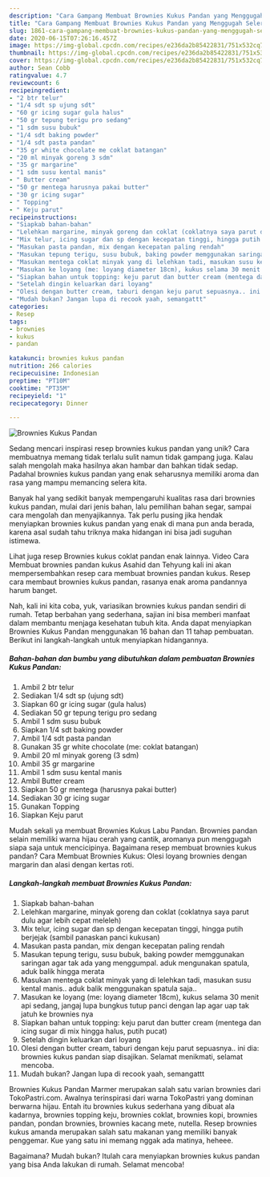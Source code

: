 ```yaml
---
description: "Cara Gampang Membuat Brownies Kukus Pandan yang Menggugah Selera"
title: "Cara Gampang Membuat Brownies Kukus Pandan yang Menggugah Selera"
slug: 1861-cara-gampang-membuat-brownies-kukus-pandan-yang-menggugah-selera
date: 2020-06-15T07:26:16.457Z
image: https://img-global.cpcdn.com/recipes/e236da2b85422831/751x532cq70/brownies-kukus-pandan-foto-resep-utama.jpg
thumbnail: https://img-global.cpcdn.com/recipes/e236da2b85422831/751x532cq70/brownies-kukus-pandan-foto-resep-utama.jpg
cover: https://img-global.cpcdn.com/recipes/e236da2b85422831/751x532cq70/brownies-kukus-pandan-foto-resep-utama.jpg
author: Sean Cobb
ratingvalue: 4.7
reviewcount: 6
recipeingredient:
- "2 btr telur"
- "1/4 sdt sp ujung sdt"
- "60 gr icing sugar gula halus"
- "50 gr tepung terigu pro sedang"
- "1 sdm susu bubuk"
- "1/4 sdt baking powder"
- "1/4 sdt pasta pandan"
- "35 gr white chocolate me coklat batangan"
- "20 ml minyak goreng 3 sdm"
- "35 gr margarine"
- "1 sdm susu kental manis"
- " Butter cream"
- "50 gr mentega harusnya pakai butter"
- "30 gr icing sugar"
- " Topping"
- " Keju parut"
recipeinstructions:
- "Siapkab bahan-bahan"
- "Lelehkan margarine, minyak goreng dan coklat (coklatnya saya parut dulu agar lebih cepat meleleh)"
- "Mix telur, icing sugar dan sp dengan kecepatan tinggi, hingga putih berjejak (sambil panaskan panci kukusan)"
- "Masukan pasta pandan, mix dengan kecepatan paling rendah"
- "Masukan tepung terigu, susu bubuk, baking powder memggunakan saringan agar tak ada yang menggumpal. aduk mengunakan spatula, aduk balik hingga merata"
- "Masukan mentega coklat minyak yang di lelehkan tadi, masukan susu kental manis.. aduk balik menggunakan spatula saja.."
- "Masukan ke loyang (me: loyang diameter 18cm), kukus selama 30 menit api sedang, jangaj lupa bungkus tutup panci dengan lap agar uap tak jatuh ke brownies nya"
- "Siapkan bahan untuk topping: keju parut dan butter cream (mentega dan icing sugar di mix hingga halus, putih pucat)"
- "Setelah dingin keluarkan dari loyang"
- "Olesi dengan butter cream, taburi dengan keju parut sepuasnya.. ini dia: brownies kukus pandan siap disajikan. Selamat menikmati, selamat mencoba."
- "Mudah bukan? Jangan lupa di recook yaah, semangattt"
categories:
- Resep
tags:
- brownies
- kukus
- pandan

katakunci: brownies kukus pandan 
nutrition: 266 calories
recipecuisine: Indonesian
preptime: "PT10M"
cooktime: "PT35M"
recipeyield: "1"
recipecategory: Dinner

---
```



![Brownies Kukus Pandan](https://img-global.cpcdn.com/recipes/e236da2b85422831/751x532cq70/brownies-kukus-pandan-foto-resep-utama.jpg)

Sedang mencari inspirasi resep brownies kukus pandan yang unik? Cara membuatnya memang tidak terlalu sulit namun tidak gampang juga. Kalau salah mengolah maka hasilnya akan hambar dan bahkan tidak sedap. Padahal brownies kukus pandan yang enak seharusnya memiliki aroma dan rasa yang mampu memancing selera kita.

Banyak hal yang sedikit banyak mempengaruhi kualitas rasa dari brownies kukus pandan, mulai dari jenis bahan, lalu pemilihan bahan segar, sampai cara mengolah dan menyajikannya. Tak perlu pusing jika hendak menyiapkan brownies kukus pandan yang enak di mana pun anda berada, karena asal sudah tahu triknya maka hidangan ini bisa jadi suguhan istimewa.

Lihat juga resep Brownies kukus coklat pandan enak lainnya. Video Cara Membuat brownies pandan kukus Asahid dan Tehyung kali ini akan mempersembahkan resep cara membuat brownies pandan kukus. Resep cara membaut brownies kukus pandan, rasanya enak aroma pandannya harum banget.


Nah, kali ini kita coba, yuk, variasikan brownies kukus pandan sendiri di rumah. Tetap berbahan yang sederhana, sajian ini bisa memberi manfaat dalam membantu menjaga kesehatan tubuh kita. Anda dapat menyiapkan Brownies Kukus Pandan menggunakan 16 bahan dan 11 tahap pembuatan. Berikut ini langkah-langkah untuk menyiapkan hidangannya.

<!--inarticleads1-->

##### Bahan-bahan dan bumbu yang dibutuhkan dalam pembuatan Brownies Kukus Pandan:

1. Ambil 2 btr telur
1. Sediakan 1/4 sdt sp (ujung sdt)
1. Siapkan 60 gr icing sugar (gula halus)
1. Sediakan 50 gr tepung terigu pro sedang
1. Ambil 1 sdm susu bubuk
1. Siapkan 1/4 sdt baking powder
1. Ambil 1/4 sdt pasta pandan
1. Gunakan 35 gr white chocolate (me: coklat batangan)
1. Ambil 20 ml minyak goreng (3 sdm)
1. Ambil 35 gr margarine
1. Ambil 1 sdm susu kental manis
1. Ambil  Butter cream
1. Siapkan 50 gr mentega (harusnya pakai butter)
1. Sediakan 30 gr icing sugar
1. Gunakan  Topping
1. Siapkan  Keju parut


Mudah sekali ya membuat Brownies Kukus Labu Pandan. Brownies pandan selain memiliki warna hijau cerah yang cantik, aromanya pun menggugah siapa saja untuk mencicipinya. Bagaimana resep membuat brownies kukus pandan? Cara Membuat Brownies Kukus: Olesi loyang brownies dengan margarin dan alasi dengan kertas roti. 

<!--inarticleads2-->

##### Langkah-langkah membuat Brownies Kukus Pandan:

1. Siapkab bahan-bahan
1. Lelehkan margarine, minyak goreng dan coklat (coklatnya saya parut dulu agar lebih cepat meleleh)
1. Mix telur, icing sugar dan sp dengan kecepatan tinggi, hingga putih berjejak (sambil panaskan panci kukusan)
1. Masukan pasta pandan, mix dengan kecepatan paling rendah
1. Masukan tepung terigu, susu bubuk, baking powder memggunakan saringan agar tak ada yang menggumpal. aduk mengunakan spatula, aduk balik hingga merata
1. Masukan mentega coklat minyak yang di lelehkan tadi, masukan susu kental manis.. aduk balik menggunakan spatula saja..
1. Masukan ke loyang (me: loyang diameter 18cm), kukus selama 30 menit api sedang, jangaj lupa bungkus tutup panci dengan lap agar uap tak jatuh ke brownies nya
1. Siapkan bahan untuk topping: keju parut dan butter cream (mentega dan icing sugar di mix hingga halus, putih pucat)
1. Setelah dingin keluarkan dari loyang
1. Olesi dengan butter cream, taburi dengan keju parut sepuasnya.. ini dia: brownies kukus pandan siap disajikan. Selamat menikmati, selamat mencoba.
1. Mudah bukan? Jangan lupa di recook yaah, semangattt


Brownies Kukus Pandan Marmer merupakan salah satu varian brownies dari TokoPastri.com. Awalnya terinspirasi dari warna TokoPastri yang dominan berwarna hijau. Entah itu brownies kukus sederhana yang dibuat ala kadarnya, brownies topping keju, brownies coklat, brownies kopi, brownies pandan, pondan brownies, brownies kacang mete, nutella. Resep brownies kukus amanda merupakan salah satu makanan yang memiliki banyak penggemar. Kue yang satu ini memang nggak ada matinya, heheee. 

Bagaimana? Mudah bukan? Itulah cara menyiapkan brownies kukus pandan yang bisa Anda lakukan di rumah. Selamat mencoba!
